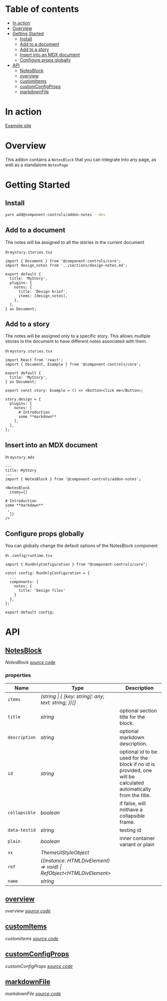 # Table of contents

-   [In action](#in-action)
-   [Overview](#overview)
-   [Getting Started](#getting-started)
    -   [Install](#install)
    -   [Add to a document](#add-to-a-document)
    -   [Add to a story](#add-to-a-story)
    -   [Insert into an MDX document](#insert-into-an-mdx-document)
    -   [Configure props globally](#configure-props-globally)
-   [API](#api)
    -   [<ins>NotesBlock</ins>](#insnotesblockins)
    -   [<ins>overview</ins>](#insoverviewins)
    -   [<ins>customItems</ins>](#inscustomitemsins)
    -   [<ins>customConfigProps</ins>](#inscustomconfigpropsins)
    -   [<ins>markdownFile</ins>](#insmarkdownfileins)

# In action

[Example site](https://component-controls.com/api/esm-starter--overview/design)

# Overview

This addon contains a `NotesBlock` that you can integrate into any page, as well as a standalone `NotesPage`

# Getting Started

## Install

```sh
yarn add@component-controls/addon-notes --dev
```

## Add to a document

The notes will be assigned to all the stories in the current document

in `mystory.stories.tsx`

```
import { Document } from '@component-controls/core';
import design_notes from '../sections/design-notes.md';

export default {
  title: 'MyStory',
  plugins: {
    notes: {
      title: 'Design brief',
      items: [design_notes],
    },
  },
} as Document;

```

## Add to a story

The notes will be assigned only to a specific story. This allows multiple stories in the document to have different notes associated with them.

in `mystory.stories.tsx`

    import React from 'react';
    import { Document, Example } from '@component-controls/core';

    export default {
      title: 'MyStory',
    } as Document;

    export const story: Example = () => <Button>click me</Button>;

    story.design = {
      plugins: {
        notes: [
          # Introduction
          some **markdown**
        ],
      },
    };

## Insert into an MDX document

in `mystory.mdx`

    ---
    title: MyStory
    ---
    import { NotesBlock } from '@component-controls/addon-notes';

    <NotesBlock
      items={[
          `
    # Introduction
    some **markdown**
    `,
      ]}
    />

## Configure props globally

You can globally change the default options of the NotesBlock component

in `.config/runtime.tsx`

    import { RunOnlyConfiguration } from "@component-controls/core";

    const config: RunOnlyConfiguration = {
      ...
      components: {
        notes: {
          title: 'Design files'
        }
      },
    };

    export default config;

# API

<react-docgen-typescript path="./src" />

<!-- START-REACT-DOCGEN-TYPESCRIPT -->

## <ins>NotesBlock</ins>

_NotesBlock [source code](https://github.com/ccontrols/component-controls/tree/master/plugins/addon-notes/src/NotesBlock/NotesBlock.tsx)_

### properties

| Name          | Type                                                                   | Description                                                                                                     |
| ------------- | ---------------------------------------------------------------------- | --------------------------------------------------------------------------------------------------------------- |
| `items`       | _(string \| { \[key: string]: any; text: string; })\[]_                |                                                                                                                 |
| `title`       | _string_                                                               | optional section title for the block.                                                                           |
| `description` | _string_                                                               | optional markdown description.                                                                                  |
| `id`          | _string_                                                               | optional id to be used for the block if no id is provided, one will be calculated automatically from the title. |
| `collapsible` | _boolean_                                                              | if false, will nothave a collapsible frame.                                                                     |
| `data-testid` | _string_                                                               | testing id                                                                                                      |
| `plain`       | _boolean_                                                              | inner container variant or plain                                                                                |
| `sx`          | _ThemeUIStyleObject_                                                   |                                                                                                                 |
| `ref`         | _((instance: HTMLDivElement) => void) \| RefObject&lt;HTMLDivElement>_ |                                                                                                                 |
| `name`        | _string_                                                               |                                                                                                                 |

## <ins>overview</ins>

_overview [source code](https://github.com/ccontrols/component-controls/tree/master/plugins/addon-notes/src/stories/NotesBlock.stories.tsx)_

## <ins>customItems</ins>

_customItems [source code](https://github.com/ccontrols/component-controls/tree/master/plugins/addon-notes/src/stories/NotesBlock.stories.tsx)_

## <ins>customConfigProps</ins>

_customConfigProps [source code](https://github.com/ccontrols/component-controls/tree/master/plugins/addon-notes/src/stories/NotesBlock.stories.tsx)_

## <ins>markdownFile</ins>

_markdownFile [source code](https://github.com/ccontrols/component-controls/tree/master/plugins/addon-notes/src/stories/NotesBlock.stories.tsx)_

<!-- END-REACT-DOCGEN-TYPESCRIPT -->
